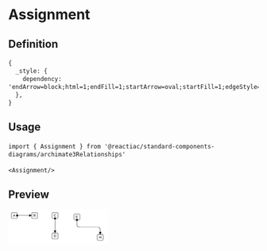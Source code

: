 # Assignment

## Definition

```
{
  _style: { 
    dependency: 'endArrow=block;html=1;endFill=1;startArrow=oval;startFill=1;edgeStyle=elbowEdgeStyle;elbow=vertical;',
  },
}
```

## Usage

```
import { Assignment } from '@reactiac/standard-components-diagrams/archimate3Relationships'

<Assignment/>
```

## Preview

<img src="./assignment.png" width="200"/>
